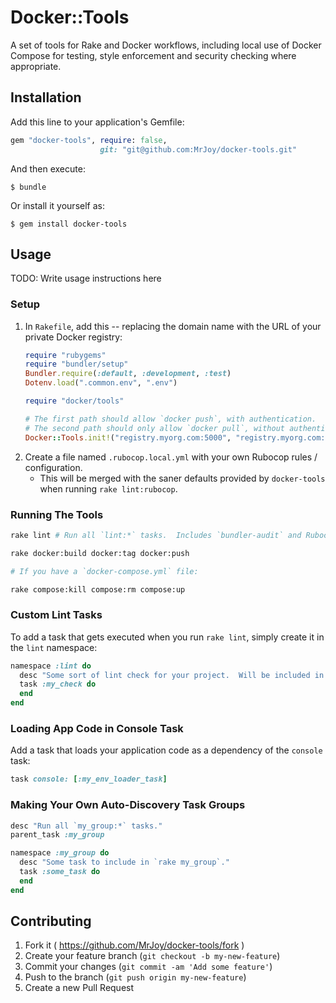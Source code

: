 # Docker::Tools

A set of tools for Rake and Docker workflows, including local use of Docker Compose for testing, style enforcement and security checking where appropriate.


## Installation

Add this line to your application's Gemfile:

```ruby
gem "docker-tools", require: false,
                    git: "git@github.com:MrJoy/docker-tools.git"
```

And then execute:

    $ bundle

Or install it yourself as:

    $ gem install docker-tools


## Usage

TODO: Write usage instructions here

### Setup

1. In `Rakefile`, add this -- replacing the domain name with the URL of your private Docker registry:
    ```ruby
    require "rubygems"
    require "bundler/setup"
    Bundler.require(:default, :development, :test)
    Dotenv.load(".common.env", ".env")

    require "docker/tools"

    # The first path should allow `docker push`, with authentication.
    # The second path should only allow `docker pull`, without authentication, and only from your private VPC.
    Docker::Tools.init!("registry.myorg.com:5000", "registry.myorg.com:5000")
    ```
1. Create a file named `.rubocop.local.yml` with your own Rubocop rules / configuration.
    * This will be merged with the saner defaults provided by `docker-tools` when running `rake lint:rubocop`.

### Running The Tools

```bash
rake lint # Run all `lint:*` tasks.  Includes `bundler-audit` and Rubocop by default.

rake docker:build docker:tag docker:push

# If you have a `docker-compose.yml` file:

rake compose:kill compose:rm compose:up
```

### Custom Lint Tasks

To add a task that gets executed when you run `rake lint`, simply create it in the `lint` namespace:

```ruby
namespace :lint do
  desc "Some sort of lint check for your project.  Will be included in `rake lint` automatically."
  task :my_check do
  end
end
```

### Loading App Code in Console Task

Add a task that loads your application code as a dependency of the `console` task:

```ruby
task console: [:my_env_loader_task]
```

### Making Your Own Auto-Discovery Task Groups

```ruby
desc "Run all `my_group:*` tasks."
parent_task :my_group

namespace :my_group do
  desc "Some task to include in `rake my_group`."
  task :some_task do
  end
end
```


## Contributing

1. Fork it ( https://github.com/MrJoy/docker-tools/fork )
2. Create your feature branch (`git checkout -b my-new-feature`)
3. Commit your changes (`git commit -am 'Add some feature'`)
4. Push to the branch (`git push origin my-new-feature`)
5. Create a new Pull Request
